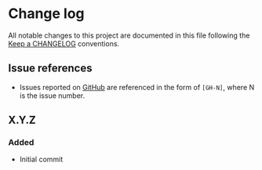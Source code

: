 # Change log
All notable changes to this project are documented in this file following the [Keep a CHANGELOG](http://keepachangelog.com) conventions.

## Issue references
- Issues reported on [GitHub](https://github.com/authzforce/core/issues) are referenced in the form of `[GH-N]`, where N is the issue number.

## X.Y.Z
### Added
- Initial commit